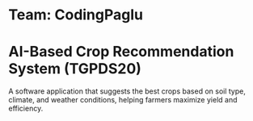 # Team: CodingPaglu

# AI-Based Crop Recommendation System (TGPDS20)
A software application that suggests the best crops based on soil type, climate, and weather conditions, helping farmers maximize yield and efficiency.
